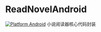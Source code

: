 # ReadNovelAndroid

[![Platform Android](https://img.shields.io/badge/platform-Android-brightgreen)](https://developer.android.com/)
小说阅读器核心代码封装
